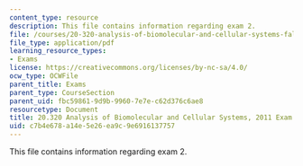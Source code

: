 ```yaml
---
content_type: resource
description: This file contains information regarding exam 2.
file: /courses/20-320-analysis-of-biomolecular-and-cellular-systems-fall-2012/c7b4e678a14e5e26ea9c9e6916137757_MIT20_320F12_2011Exam2.pdf
file_type: application/pdf
learning_resource_types:
- Exams
license: https://creativecommons.org/licenses/by-nc-sa/4.0/
ocw_type: OCWFile
parent_title: Exams
parent_type: CourseSection
parent_uid: fbc59861-9d9b-9960-7e7e-c62d376c6ae8
resourcetype: Document
title: 20.320 Analysis of Biomolecular and Cellular Systems, 2011 Exam 2
uid: c7b4e678-a14e-5e26-ea9c-9e6916137757
---
```

This file contains information regarding exam 2.